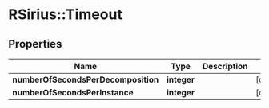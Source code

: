 # RSirius::Timeout


## Properties
Name | Type | Description | Notes
------------ | ------------- | ------------- | -------------
**numberOfSecondsPerDecomposition** | **integer** |  | [optional] 
**numberOfSecondsPerInstance** | **integer** |  | [optional] 


